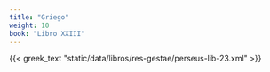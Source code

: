 ```yaml
---
title: "Griego"
weight: 10
book: "Libro XXIII"
---
```

{{< greek_text "static/data/libros/res-gestae/perseus-lib-23.xml" >}}